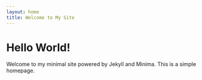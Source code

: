 ```yaml
---
layout: home
title: Welcome to My Site
---
```


# Hello World!
Welcome to my minimal site powered by Jekyll and Minima. This is a simple homepage.
